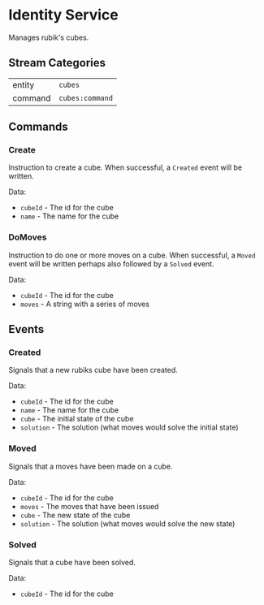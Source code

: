 # Identity Service

Manages rubik's cubes.

## Stream Categories

|         |                    |
| ------- | ------------------ |
| entity  | `cubes`            |
| command | `cubes:command`    |

## Commands

### Create

Instruction to create a cube.  When successful, a `Created` event will be written.

Data:

* `cubeId`   - The id for the cube
* `name`     - The name for the cube

### DoMoves

Instruction to do one or more moves on a cube. When successful, a `Moved` event will be written
perhaps also followed by a `Solved` event.

Data:

* `cubeId`   - The id for the cube
* `moves`    - A string with a series of moves

## Events

### Created

Signals that a new rubiks cube have been created.

Data:

* `cubeId`   - The id for the cube
* `name`     - The name for the cube
* `cube`     - The initial state of the cube
* `solution` - The solution (what moves would solve the initial state)

### Moved

Signals that a moves have been made on a cube.

Data:

* `cubeId`   - The id for the cube
* `moves`    - The moves that have been issued
* `cube`     - The new state of the cube
* `solution` - The solution (what moves would solve the new state)

### Solved

Signals that a cube have been solved.

Data:

* `cubeId`   - The id for the cube
